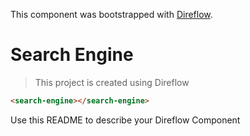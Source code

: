 This component was bootstrapped with [Direflow](https://direflow.io).

# Search Engine
> This project is created using Direflow

```html
<search-engine></search-engine>
```

Use this README to describe your Direflow Component